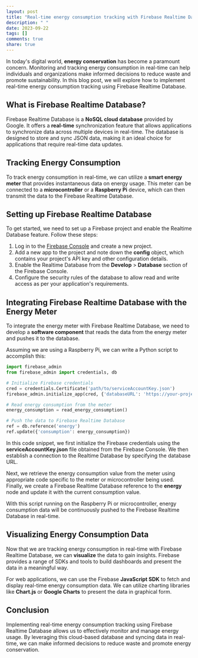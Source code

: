 ```yaml
---
layout: post
title: "Real-time energy consumption tracking with Firebase Realtime Database"
description: " "
date: 2023-09-22
tags: []
comments: true
share: true
---
```


In today's digital world, **energy conservation** has become a paramount concern. Monitoring and tracking energy consumption in real-time can help individuals and organizations make informed decisions to reduce waste and promote sustainability. In this blog post, we will explore how to implement real-time energy consumption tracking using Firebase Realtime Database.

## What is Firebase Realtime Database?

Firebase Realtime Database is a **NoSQL cloud database** provided by Google. It offers a **real-time** synchronization feature that allows applications to synchronize data across multiple devices in real-time. The database is designed to store and sync JSON data, making it an ideal choice for applications that require real-time data updates.

## Tracking Energy Consumption

To track energy consumption in real-time, we can utilize a **smart energy meter** that provides instantaneous data on energy usage. This meter can be connected to a **microcontroller** or a **Raspberry Pi** device, which can then transmit the data to the Firebase Realtime Database.

## Setting up Firebase Realtime Database

To get started, we need to set up a Firebase project and enable the Realtime Database feature. Follow these steps:

1. Log in to the [Firebase Console](https://console.firebase.google.com/) and create a new project.
2. Add a new app to the project and note down the **config** object, which contains your project's API key and other configuration details.
3. Enable the Realtime Database from the **Develop** > **Database** section of the Firebase Console.
4. Configure the security rules of the database to allow read and write access as per your application's requirements.

## Integrating Firebase Realtime Database with the Energy Meter

To integrate the energy meter with Firebase Realtime Database, we need to develop a **software component** that reads the data from the energy meter and pushes it to the database.

Assuming we are using a Raspberry Pi, we can write a Python script to accomplish this:

```python
import firebase_admin
from firebase_admin import credentials, db

# Initialize Firebase credentials
cred = credentials.Certificate('path/to/serviceAccountKey.json')
firebase_admin.initialize_app(cred, {'databaseURL': 'https://your-project-name.firebaseio.com/'})

# Read energy consumption from the meter
energy_consumption = read_energy_consumption()

# Push the data to Firebase Realtime Database
ref = db.reference('energy')
ref.update({'consumption': energy_consumption})
```

In this code snippet, we first initialize the Firebase credentials using the **serviceAccountKey.json** file obtained from the Firebase Console. We then establish a connection to the Realtime Database by specifying the database URL.

Next, we retrieve the energy consumption value from the meter using appropriate code specific to the meter or microcontroller being used. Finally, we create a Firebase Realtime Database reference to the **energy** node and update it with the current consumption value.

With this script running on the Raspberry Pi or microcontroller, energy consumption data will be continuously pushed to the Firebase Realtime Database in real-time.

## Visualizing Energy Consumption Data

Now that we are tracking energy consumption in real-time with Firebase Realtime Database, we can **visualize** the data to gain insights. Firebase provides a range of SDKs and tools to build dashboards and present the data in a meaningful way.

For web applications, we can use the Firebase **JavaScript SDK** to fetch and display real-time energy consumption data. We can utilize charting libraries like **Chart.js** or **Google Charts** to present the data in graphical form.

## Conclusion

Implementing real-time energy consumption tracking using Firebase Realtime Database allows us to effectively monitor and manage energy usage. By leveraging this cloud-based database and syncing data in real-time, we can make informed decisions to reduce waste and promote energy conservation.